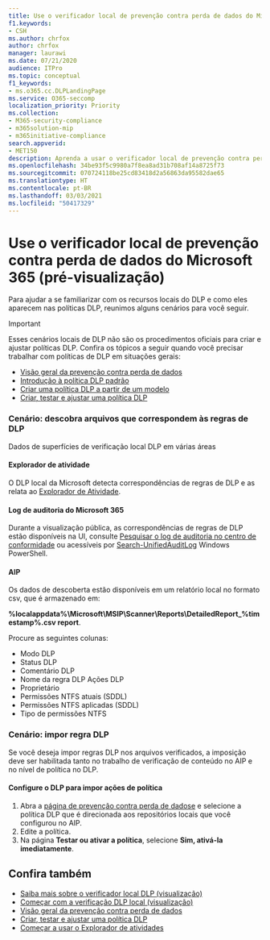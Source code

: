 ```yaml
---
title: Use o verificador local de prevenção contra perda de dados do Microsoft 365 (pré-visualização)
f1.keywords:
- CSH
ms.author: chrfox
author: chrfox
manager: laurawi
ms.date: 07/21/2020
audience: ITPro
ms.topic: conceptual
f1_keywords:
- ms.o365.cc.DLPLandingPage
ms.service: O365-seccomp
localization_priority: Priority
ms.collection:
- M365-security-compliance
- m365solution-mip
- m365initiative-compliance
search.appverid:
- MET150
description: Aprenda a usar o verificador local de prevenção contra perda de dados do  Microsoft 365 para examinar dados inativos e implementar ações de proteção para compartilhamentos de arquivos locais e pastas e bibliotecas de documentos locais do SharePoint.
ms.openlocfilehash: 34be93f5c9980a7f8ea8ad31b708af14a8725f73
ms.sourcegitcommit: 070724118be25cd83418d2a56863da95582dae65
ms.translationtype: HT
ms.contentlocale: pt-BR
ms.lasthandoff: 03/03/2021
ms.locfileid: "50417329"
---
```

# <a name="use-the-microsoft-365-data-loss-prevention-on-premises-scanner-preview"></a>Use o verificador local de prevenção contra perda de dados do Microsoft 365 (pré-visualização)

Para ajudar a se familiarizar com os recursos locais do DLP e como eles aparecem nas políticas DLP, reunimos alguns cenários para você seguir.

> [!IMPORTANT]
> Esses cenários locais de DLP não são os procedimentos oficiais para criar e ajustar políticas DLP. Confira os tópicos a seguir quando você precisar trabalhar com políticas de DLP em situações gerais:
>- [Visão geral da prevenção contra perda de dados](data-loss-prevention-policies.md)
>- [Introdução à política DLP padrão](get-started-with-the-default-dlp-policy.md)
>- [Criar uma política DLP a partir de um modelo](create-a-dlp-policy-from-a-template.md)
>- [Criar, testar e ajustar uma política DLP](create-test-tune-dlp-policy.md)

### <a name="scenario-discover-files-matching-dlp-rules"></a>Cenário: descobra arquivos que correspondem às regras de DLP

Dados de superfícies de verificação local DLP em várias áreas

#### <a name="activity-explorer"></a>Explorador de atividade 

 O DLP local da Microsoft detecta correspondências de regras de DLP e as relata ao [Explorador de Atividade](https://compliance.microsoft.com/dataclassification?viewid=activitiesexplorer). 
 
#### <a name="microsoft-365-audit-log"></a>Log de auditoria do Microsoft 365

Durante a visualização pública, as correspondências de regras de DLP estão disponíveis na UI, consulte [Pesquisar o log de auditoria no centro de conformidade](search-the-audit-log-in-security-and-compliance.md)  ou acessíveis por [Search-UnifiedAuditLog](https://docs.microsoft.com/powershell/module/exchange/search-unifiedauditlog?view=exchange-ps) Windows PowerShell.

#### <a name="aip"></a>AIP

Os dados de descoberta estão disponíveis em um relatório local no formato csv, que é armazenado em:

**%localappdata%\Microsoft\MSIP\Scanner\Reports\DetailedReport_%timestamp%.csv report**.

 Procure as seguintes colunas:
- Modo DLP
- Status DLP
- Comentário DLP
- Nome da regra DLP Ações DLP
- Proprietário
- Permissões NTFS atuais (SDDL)
- Permissões NTFS aplicadas (SDDL)
- Tipo de permissões NTFS
 
### <a name="scenario-enforce-dlp-rule"></a>Cenário: impor regra DLP 

Se você deseja impor regras DLP nos arquivos verificados, a imposição deve ser habilitada tanto no trabalho de verificação de conteúdo no AIP e no nível de política no DLP.


#### <a name="configure-dlp-to-enforce-policy-actions"></a>Configure o DLP para impor ações de política

1. Abra a [página de prevenção contra perda de dadose](https://compliance.microsoft.com/datalossprevention?viewid=policies) e selecione a política DLP que é direcionada aos repositórios locais que você configurou no AIP. 
2. Edite a política.
3. Na página **Testar ou ativar a política**, selecione **Sim, ativá-la imediatamente**. 

## <a name="see-also"></a>Confira também

- [Saiba mais sobre o verificador local DLP (visualização)](dlp-on-premises-scanner-learn.md)
- [Começar com a verificação DLP local (visualização)](dlp-on-premises-scanner-get-started.md)
- [Visão geral da prevenção contra perda de dados](data-loss-prevention-policies.md)
- [Criar, testar e ajustar uma política DLP](create-test-tune-dlp-policy.md)
- [Começar a usar o Explorador de atividades](data-classification-activity-explorer.md)
